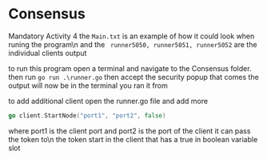 # Consensus
Mandatory Activity 4
the ```Main.txt``` is an example of how it could look when runing the program\n
and the ``` runner5050, runner5051, runner5052``` are the individual clients output


to run this program open a terminal and navigate to the Consensus folder.
then run ```go run .\runner.go```
then accept the security popup that comes
the output will now be in the terminal you ran it from


to add additional client open the runner.go file and add more 
```go 
go client.StartNode("port1", "port2", false)
```
where port1 is the client port and port2 is the port of the client it can pass the token to\n
the token start in the client that has a true in boolean variable slot